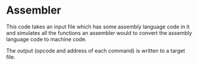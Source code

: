 # Assembler
This code takes an input file which has some assembly language code in it and simulates all the functions an assembler would to convert the assembly language code to machine code. 

The output (opcode and address of each command) is written to a target file.
